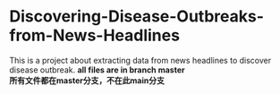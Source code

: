 # Discovering-Disease-Outbreaks-from-News-Headlines
This is a project about extracting data from news headlines to discover disease outbreak.
**all files are in branch master**<br>
**所有文件都在master分支，不在此main分支**
